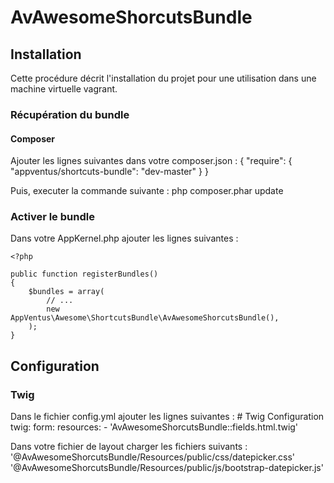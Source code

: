AvAwesomeShorcutsBundle
=======================

## Installation

Cette procédure décrit l'installation du projet pour une utilisation dans une machine virtuelle vagrant.

### Récupération du bundle
#### Composer

Ajouter les lignes suivantes dans votre composer.json :
    {
        "require": {
            "appventus/shortcuts-bundle": "dev-master"
        }
    }

Puis, executer la commande suivante :
    php composer.phar update

### Activer le bundle

Dans votre AppKernel.php ajouter les lignes suivantes :

    <?php

    public function registerBundles()
    {
        $bundles = array(
            // ...
            new AppVentus\Awesome\ShortcutsBundle\AvAwesomeShorcutsBundle(),
        );
    }

## Configuration
### Twig

Dans le fichier config.yml ajouter les lignes suivantes :
    # Twig Configuration
    twig:
        form:
            resources:
                - 'AvAwesomeShorcutsBundle::fields.html.twig'

Dans votre fichier de layout charger les fichiers suivants :
    '@AvAwesomeShorcutsBundle/Resources/public/css/datepicker.css'
    '@AvAwesomeShorcutsBundle/Resources/public/js/bootstrap-datepicker.js'